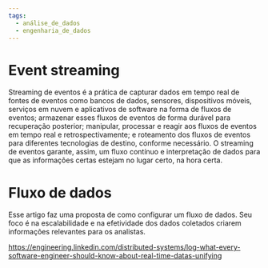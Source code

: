 ```yaml
---
tags:
  - análise_de_dados
  - engenharia_de_dados
---
```

# Event streaming

Streaming de eventos é a prática de capturar dados em tempo real de fontes de eventos como bancos de dados, sensores, dispositivos móveis, serviços em nuvem e aplicativos de software na forma de fluxos de eventos; armazenar esses fluxos de eventos de forma durável para recuperação posterior; manipular, processar e reagir aos fluxos de eventos em tempo real e retrospectivamente; e roteamento dos fluxos de eventos para diferentes tecnologias de destino, conforme necessário. O streaming de eventos garante, assim, um fluxo contínuo e interpretação de dados para que as informações certas estejam no lugar certo, na hora certa.

# Fluxo de dados

Esse artigo faz uma proposta de como configurar um fluxo de dados. Seu foco é na escalabilidade e na efetividade dos dados coletados criarem informações relevantes para os analistas.

https://engineering.linkedin.com/distributed-systems/log-what-every-software-engineer-should-know-about-real-time-datas-unifying